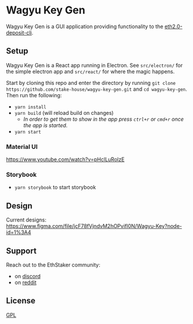 # Wagyu Key Gen
Wagyu Key Gen is a GUI application providing functionality to the [eth2.0-deposit-cli](https://github.com/ethereum/eth2.0-deposit-cli).

## Setup
Wagyu Key Gen is a React app running in Electron.  See `src/electron/` for the simple electron app and `src/react/` for where the magic happens.

Start by cloning this repo and enter the directory by running `git clone https://github.com/stake-house/wagyu-key-gen.git` and `cd wagyu-key-gen`.  Then run the following:
 - `yarn install`
 - `yarn build` (will reload build on changes)
   - _In order to get them to show in the app press `ctrl+r` or `cmd+r` once the app is started._
 - `yarn start`

### Material UI

https://www.youtube.com/watch?v=pHclLuRolzE

### Storybook
 - `yarn storybook` to start storybook

## Design
Current designs: https://www.figma.com/file/jcF78fVjndvM2hOPvifl0N/Wagyu-Key?node-id=1%3A4

## Support
Reach out to the EthStaker community:
 - on [discord](https://invite.gg/ethstaker)
 - on [reddit](https://www.reddit.com/r/ethstaker/)

## License
[GPL](LICENSE)
